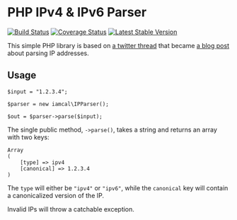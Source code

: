 # PHP IPv4 & IPv6 Parser

[![Build Status](https://github.com/iamcal/php-ip-parser/actions/workflows/php.yml/badge.svg)](https://github.com/iamcal/php-ip-parser/actions)
[![Coverage Status](https://coveralls.io/repos/github/iamcal/php-ip-parser/badge.svg?branch=main)](https://coveralls.io/github/iamcal/php-ip-parser?branch=main)
[![Latest Stable Version](http://img.shields.io/packagist/v/iamcal/ip-parser.svg?style=flat)](https://packagist.org/packages/iamcal/ip-parser)

This simple PHP  library is based on [a twitter thread](https://twitter.com/dave_universetf/status/1342685822286360576?s=11)
that became [a blog post](https://blog.dave.tf/post/ip-addr-parsing/) about parsing IP addresses.

## Usage

	$input = "1.2.3.4";

	$parser = new iamcal\IPParser();

	$out = $parser->parse($input);

The single public method, `->parse()`, takes a string and returns an array with two keys:


	Array
	(
	    [type] => ipv4
	    [canonical] => 1.2.3.4
	)

The `type` will either be `"ipv4"` or `"ipv6"`, while the `canonical` key will contain a canonicalized version of the IP.

Invalid IPs will throw a catchable exception.

